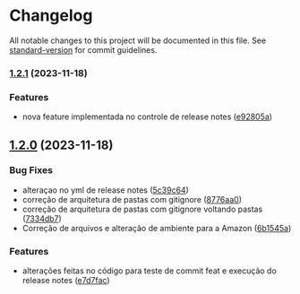 # Changelog

All notable changes to this project will be documented in this file. See [standard-version](https://github.com/conventional-changelog/standard-version) for commit guidelines.

### [1.2.1](https://github.com/krolcm/Automa_Seminario/compare/v1.2.0...v1.2.1) (2023-11-18)


### Features

* nova feature implementada no controle de release notes ([e92805a](https://github.com/krolcm/Automa_Seminario/commit/e92805ae6e6ad0a793caf6b974c65c0d110d47ef))

## [1.2.0](https://github.com/krolcm/Automa_Seminario/compare/v1.1.1...v1.2.0) (2023-11-18)


### Bug Fixes

* alteraçao no yml de release notes ([5c39c64](https://github.com/krolcm/Automa_Seminario/commit/5c39c6435afdc6791837f0e810562d697754cf17))
* correção de arquitetura de pastas com gitignore ([8776aa0](https://github.com/krolcm/Automa_Seminario/commit/8776aa02a9d8c6f5e79ae331dbd27fa22ed35140))
* correção de arquitetura de pastas com gitignore voltando pastas ([7334db7](https://github.com/krolcm/Automa_Seminario/commit/7334db7a7d43034bca2074f7f6d28b0cf7a28118))
* Correção de arquivos e alteração de ambiente para a Amazon ([6b1545a](https://github.com/krolcm/Automa_Seminario/commit/6b1545a03f2cd7ccea39f769fa344d4fcbf2afbb))


### Features

* alterações feitas no código para teste de commit feat e execução do release notes ([e7d7fac](https://github.com/krolcm/Automa_Seminario/commit/e7d7faceaaaaa4b144b700149e5ee6abea73b04f))
